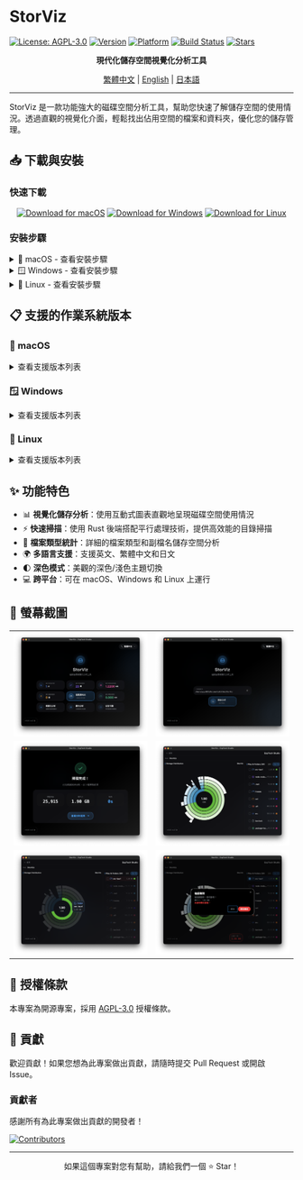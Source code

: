 # StorViz

[![License: AGPL-3.0](https://img.shields.io/badge/License-AGPL--3.0-blue.svg)](https://opensource.org/licenses/AGPL-3.0)
[![Version](https://img.shields.io/badge/version-1.0.0--rc.3-green.svg)](https://github.com/ExpTechTW/StorViz/releases)
[![Platform](https://img.shields.io/badge/platform-macOS%20%7C%20Windows%20%7C%20Linux-lightgrey.svg)](https://github.com/ExpTechTW/StorViz/releases)
[![Build Status](https://github.com/ExpTechTW/StorViz/workflows/CI%20Build%20Check/badge.svg)](https://github.com/ExpTechTW/StorViz/actions)
[![Stars](https://img.shields.io/github/stars/ExpTechTW/StorViz?style=social)](https://github.com/ExpTechTW/StorViz)

<p align="center">
  <strong>現代化儲存空間視覺化分析工具</strong>
</p>

<p align="center">
  <a href="README.md">繁體中文</a> | <a href="README.en.md">English</a> | <a href="README.ja.md">日本語</a>
</p>

---

StorViz 是一款功能強大的磁碟空間分析工具，幫助您快速了解儲存空間的使用情況。透過直觀的視覺化介面，輕鬆找出佔用空間的檔案和資料夾，優化您的儲存管理。

## 📥 下載與安裝

### 快速下載

<div align="center">

[![Download for macOS](https://img.shields.io/badge/Download-macOS-black?style=for-the-badge&logo=apple)](https://github.com/ExpTechTW/StorViz/releases/latest/download/StorViz_universal.app.tar.gz)
[![Download for Windows](https://img.shields.io/badge/Download-Windows-blue?style=for-the-badge&logo=windows)](https://github.com/ExpTechTW/StorViz/releases/latest/download/StorViz_1.0.0-rc.3_x64-setup.exe)
[![Download for Linux](https://img.shields.io/badge/Download-Linux-orange?style=for-the-badge&logo=linux)](https://github.com/ExpTechTW/StorViz/releases/latest/download/storviz_1.0.0-rc.3_amd64.AppImage)

</div>

### 安裝步驟

<details>
<summary>🍎 macOS - 查看安裝步驟</summary>

<br>

1. **下載檔案** - 點擊上方按鈕下載 `.app.tar.gz` 檔案
2. **解壓縮** - 雙擊下載的檔案，macOS 會自動解壓縮
3. **安裝** - 將 `StorViz.app` 拖拽到 Applications 資料夾
4. **啟動** - 在 Applications 中雙擊 StorViz 圖示啟動應用程式

> **💡 提示**
> 如果出現「無法驗證開發者」的警告，請在「系統偏好設定」→「安全性與隱私」中允許執行。

</details>

<details>
<summary>🪟 Windows - 查看安裝步驟</summary>

<br>

1. **下載檔案** - 點擊上方按鈕下載 `.exe` 安裝程式
2. **執行安裝** - 雙擊下載的安裝程式
3. **安裝精靈** - 按照安裝精靈的指示完成安裝
4. **啟動** - 從開始選單或桌面捷徑啟動 StorViz

> **💡 提示**
> 如果 Windows Defender 顯示警告，請選擇「更多資訊」→「仍要執行」。

</details>

<details>
<summary>🐧 Linux - 查看安裝步驟</summary>

<br>

1. **下載檔案** - 點擊上方按鈕下載 `.AppImage` 檔案
2. **設定權限** - 開啟終端機執行：
   ```bash
   chmod +x storviz_*.AppImage
   ```
3. **執行** - 直接雙擊執行或在終端機執行：
   ```bash
   ./storviz_*.AppImage
   ```

> **💡 提示**
> AppImage 是可攜式應用程式，無需安裝即可執行。

</details>

## 📋 支援的作業系統版本

### 🍎 macOS

<details>
<summary>查看支援版本列表</summary>

<br>

| 作業系統版本            | StorViz 版本 | 狀態 |
| ----------------------- | ------------ | ---- |
| **10.12 Sierra 及以下** | `-`          | ❌   |
| **10.13 High Sierra**   | `-`          | ❔   |
| **10.14 Mojave**        | `-`          | ❔   |
| **10.15 Catalina**      | `-`          | ❔   |
| **11 Big Sur**          | `-`          | ❔   |
| **12 Monterey**         | `-`          | ❔   |
| **13 Ventura**          | `-`          | ❔   |
| **14 Sonoma**           | `-`          | ❔   |
| **15 Sequoia**          | `-`          | ❔   |
| **26 Tahoe**            | `1.0.0-rc.3` | ✅   |

**架構支援**：Intel (x86_64) / Apple Silicon (ARM64)

</details>

### 🪟 Windows

<details>
<summary>查看支援版本列表</summary>

<br>

| 作業系統版本 | StorViz 版本 | 狀態 |
| ------------ | ------------ | ---- |
| **XP**       | `-`          | ❌   |
| **Vista**    | `-`          | ❌   |
| **7**        | `-`          | ❔   |
| **7 SP1**    | `-`          | ❔   |
| **8**        | `-`          | ❔   |
| **8.1**      | `-`          | ❔   |
| **10**       | `1.0.0-rc.3` | ✅   |
| **11**       | `1.0.0-rc.3` | ✅   |

**架構支援**：x64 (64-bit)
**額外需求**：WebView2 執行環境（安裝程式會自動安裝）

</details>

### 🐧 Linux

<details>
<summary>查看支援版本列表</summary>

<br>

**Ubuntu**

| 作業系統版本         | StorViz 版本 | 狀態 |
| -------------------- | ------------ | ---- |
| **18.04 LTS Bionic** | `-`          | ❌   |
| **20.04 LTS Focal**  | `-`          | ❌   |
| **22.04 LTS Jammy**  | `1.0.0-rc.3` | ✅   |
| **23.10 Mantic**     | `1.0.0-rc.3` | ✅   |
| **24.04 LTS Noble**  | `1.0.0-rc.3` | ✅   |
| **24.10 Oracular**   | `1.0.0-rc.3` | ✅   |

**Debian**

| 作業系統版本    | StorViz 版本 | 狀態 |
| --------------- | ------------ | ---- |
| **10 Buster**   | `-`          | ❌   |
| **11 Bullseye** | `-`          | ❌   |
| **12 Bookworm** | `1.0.0-rc.3` | ✅   |
| **13 Trixie**   | `1.0.0-rc.3` | ✅   |

**Fedora**

| 作業系統版本 | StorViz 版本 | 狀態 |
| ------------ | ------------ | ---- |
| **34**       | `-`          | ❌   |
| **35**       | `-`          | ❌   |
| **36**       | `-`          | ❔   |
| **37+**      | `-`          | ❔   |

**RHEL / Rocky Linux / AlmaLinux**

| 作業系統版本 | StorViz 版本 | 狀態 |
| ------------ | ------------ | ---- |
| **7**        | `-`          | ❌   |
| **8**        | `-`          | ❌   |
| **9**        | `-`          | ❔   |

**Arch Linux**

| 作業系統版本 | StorViz 版本 | 狀態 |
| ------------ | ------------ | ---- |
| **滾動發行** | `-`          | ❌   |

**架構支援**：x64 (64-bit)
**額外需求**：GLib >= 2.70, WebKitGTK 4.1

> **⚠️ 注意**
>
> Linux 版本需要較新的系統函式庫支援（GLIBC 2.35+）。
> Ubuntu 20.04 和 Debian 11 用戶建議升級到較新版本。

</details>

## ✨ 功能特色

- 📊 **視覺化儲存分析**：使用互動式圖表直觀地呈現磁碟空間使用情況
- ⚡ **快速掃描**：使用 Rust 後端搭配平行處理技術，提供高效能的目錄掃描
- 📁 **檔案類型統計**：詳細的檔案類型和副檔名儲存空間分析
- 🌍 **多語言支援**：支援英文、繁體中文和日文
- 🌓 **深色模式**：美觀的深色/淺色主題切換
- 💻 **跨平台**：可在 macOS、Windows 和 Linux 上運行

## 📸 螢幕截圖

<div align="center">

<table>
  <tr>
    <td width="50%">
      <img src="images/zh/image1.png" alt="主介面" />
    </td>
    <td width="50%">
      <img src="images/zh/image2.png" alt="檔案類型統計" />
    </td>
  </tr>
  <tr>
    <td width="50%">
      <img src="images/zh/image3.png" alt="目錄結構" />
    </td>
    <td width="50%">
      <img src="images/zh/image4.png" alt="深色模式" />
    </td>
  </tr>
  <tr>
    <td width="50%">
      <img src="images/zh/image5.png" alt="多語言支援" />
    </td>
    <td width="50%">
      <img src="images/zh/image6.png" alt="進階分析" />
    </td>
  </tr>
</table>

</div>

## 📄 授權條款

本專案為開源專案，採用 [AGPL-3.0](LICENSE) 授權條款。

## 🤝 貢獻

歡迎貢獻！如果您想為此專案做出貢獻，請隨時提交 Pull Request 或開啟 Issue。

### 貢獻者

感謝所有為此專案做出貢獻的開發者！

<a href="https://github.com/exptechtw/StorViz/graphs/contributors">
  <img src="https://contrib.rocks/image?repo=exptechtw/StorViz" alt="Contributors" />
</a>

---

<p align="center">
  如果這個專案對您有幫助，請給我們一個 ⭐️ Star！
</p>
